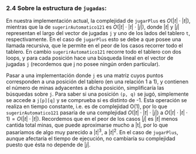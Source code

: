 ﻿### 2.4 Sobre la estructura de ``jugadas``:

En nuestra implementación actual, la complejidad de ``jugarPlus`` es $O(|t|\cdot|t|)$,
mientras que la de ``sugerirAutomatico121`` es $O(|t|\cdot|t|\cdot|j|)$, donde $|t|$ y $|j|$
representan el largo del vector de jugadas ``j`` y uno de los lados del tablero ``t``,
respectivamente. En el caso de ``jugarPlus`` esto se debe a que posee una llamada recursiva, 
que le permite en el peor de los casos recorrer todo el tablero. En cambio ``sugerirAutomatico121`` 
recorre todo el tablero con dos loops, y para cada posición hace una búsqueda lineal
en el vector de jugadas ``j`` (recordemos que j no posee ningún orden particular). 

Pasar a una implementación donde ``j`` es una matriz cuyos puntos corresponden a una
posición del tablero (en una relación 1 a 1), y contienen el número de minas adyacentes
a dicha posición, simplificaría las búsquedas sobre ``j``. Para saber si una posición ``(p, q)`` 
se jugó, simplemente se accede a ``j[p][q]`` y se comprueba si es distinto de -1. 
Esta operación se realiza en tiempo constante, i.e. es de complejidad O(1), por lo que 
``sugerirAutomatico121`` pasaría de una complejidad $O(|t|\cdot|t|\cdot|j|)$ a $O(|t|\cdot|t|\cdot 1) = O(|t|\cdot|t|)$.
Recordemos que en el peor de los casos $|j|$ es $|t|$ menos cantida total minas, que puede aproximarse mucho
a |t|, por lo que pasaríamos de algo muy parecido a $|t|^3$, a $|t|^2$. 
En el caso de ``jugarPlus``, aunque afectaría el tiempo de ejecución, no cambiaría su complejidad 
puesto que ésta no depende de $|j|$.




